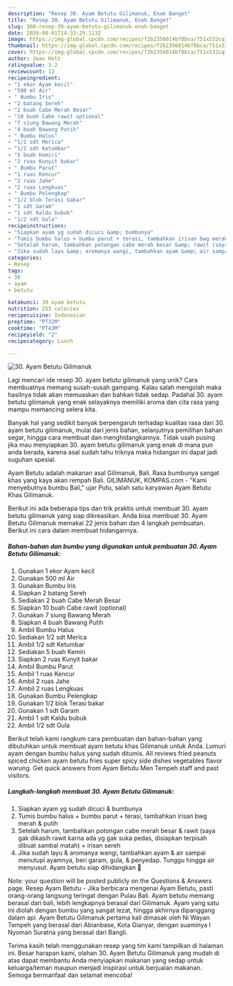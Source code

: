 ```yaml
---
description: "Resep 30. Ayam Betutu Gilimanuk, Enak Banget"
title: "Resep 30. Ayam Betutu Gilimanuk, Enak Banget"
slug: 360-resep-30-ayam-betutu-gilimanuk-enak-banget
date: 2020-08-01T14:33:29.113Z
image: https://img-global.cpcdn.com/recipes/f2b2356014bf8bca/751x532cq70/30-ayam-betutu-gilimanuk-foto-resep-utama.jpg
thumbnail: https://img-global.cpcdn.com/recipes/f2b2356014bf8bca/751x532cq70/30-ayam-betutu-gilimanuk-foto-resep-utama.jpg
cover: https://img-global.cpcdn.com/recipes/f2b2356014bf8bca/751x532cq70/30-ayam-betutu-gilimanuk-foto-resep-utama.jpg
author: Jean Holt
ratingvalue: 3.2
reviewcount: 12
recipeingredient:
- "1 ekor Ayam kecil"
- "500 ml Air"
- " Bumbu Iris"
- "2 batang Sereh"
- "2 buah Cabe Merah Besar"
- "10 buah Cabe rawit optional"
- "7 siung Bawang Merah"
- "4 buah Bawang Putih"
- " Bumbu Halus"
- "1/2 sdt Merica"
- "1/2 sdt Ketumbar"
- "5 buah Kemiri"
- "2 ruas Kunyit bakar"
- " Bumbu Parut"
- "1 ruas Kencur"
- "2 ruas Jahe"
- "2 ruas Lengkuas"
- " Bumbu Pelengkap"
- "1/2 blok Terasi bakar"
- "1 sdt Garam"
- "1 sdt Kaldu bubuk"
- "1/2 sdt Gula"
recipeinstructions:
- "Siapkan ayam yg sudah dicuci &amp; bumbunya"
- "Tumis bumbu halus + bumbu parut + terasi, tambahkan irisan bwg merah &amp; putih"
- "Setelah harum, tambahkan potongan cabe merah besar &amp; rawit (saya gak dikasih rawit karna ada yg gak suka pedas, disiapkan terpisah dibuat sambal matah) + irisan sereh"
- "Jika sudah layu &amp; aromanya wangi, tambahkan ayam &amp; air sampai menutupi ayamnya, beri garam, gula, &amp; penyedap. Tunggu hingga air menyusut. Ayam betutu siap dihidangkan 🙂"
categories:
- Resep
tags:
- 30
- ayam
- betutu

katakunci: 30 ayam betutu 
nutrition: 253 calories
recipecuisine: Indonesian
preptime: "PT32M"
cooktime: "PT43M"
recipeyield: "2"
recipecategory: Lunch

---
```



![30. Ayam Betutu Gilimanuk](https://img-global.cpcdn.com/recipes/f2b2356014bf8bca/751x532cq70/30-ayam-betutu-gilimanuk-foto-resep-utama.jpg)

Lagi mencari ide resep 30. ayam betutu gilimanuk yang unik? Cara membuatnya memang susah-susah gampang. Kalau salah mengolah maka hasilnya tidak akan memuaskan dan bahkan tidak sedap. Padahal 30. ayam betutu gilimanuk yang enak selayaknya memiliki aroma dan cita rasa yang mampu memancing selera kita.

Banyak hal yang sedikit banyak berpengaruh terhadap kualitas rasa dari 30. ayam betutu gilimanuk, mulai dari jenis bahan, selanjutnya pemilihan bahan segar, hingga cara membuat dan menghidangkannya. Tidak usah pusing jika mau menyiapkan 30. ayam betutu gilimanuk yang enak di mana pun anda berada, karena asal sudah tahu triknya maka hidangan ini dapat jadi suguhan spesial.

Ayam Betutu adalah makanan asal Gilimanuk, Bali. Rasa bumbunya sangat khas yang kaya akan rempah Bali. GILIMANUK, KOMPAS.com - &#34;Kami menyebutnya bumbu Bali,&#34; ujar Putu, salah satu karyawan Ayam Betutu Khas Gilimanuk.


Berikut ini ada beberapa tips dan trik praktis untuk membuat 30. ayam betutu gilimanuk yang siap dikreasikan. Anda bisa membuat 30. Ayam Betutu Gilimanuk memakai 22 jenis bahan dan 4 langkah pembuatan. Berikut ini cara dalam membuat hidangannya.

<!--inarticleads1-->

##### Bahan-bahan dan bumbu yang digunakan untuk pembuatan 30. Ayam Betutu Gilimanuk:

1. Gunakan 1 ekor Ayam kecil
1. Gunakan 500 ml Air
1. Gunakan  Bumbu Iris
1. Siapkan 2 batang Sereh
1. Sediakan 2 buah Cabe Merah Besar
1. Siapkan 10 buah Cabe rawit (optional)
1. Gunakan 7 siung Bawang Merah
1. Siapkan 4 buah Bawang Putih
1. Ambil  Bumbu Halus
1. Sediakan 1/2 sdt Merica
1. Ambil 1/2 sdt Ketumbar
1. Sediakan 5 buah Kemiri
1. Siapkan 2 ruas Kunyit bakar
1. Ambil  Bumbu Parut
1. Ambil 1 ruas Kencur
1. Ambil 2 ruas Jahe
1. Ambil 2 ruas Lengkuas
1. Gunakan  Bumbu Pelengkap
1. Gunakan 1/2 blok Terasi bakar
1. Gunakan 1 sdt Garam
1. Ambil 1 sdt Kaldu bubuk
1. Ambil 1/2 sdt Gula


Berikut telah kami rangkum cara pembuatan dan bahan-bahan yang dibutuhkan untuk membuat ayam betutu khas Gilimanuk untuk Anda. Lumuri ayam dengan bumbu halus yang sudah ditumis. All reviews fried peanuts spiced chicken ayam betutu fries super spicy side dishes vegetables flavor warung. Get quick answers from Ayam Betutu Men Tempeh staff and past visitors. 

<!--inarticleads2-->

##### Langkah-langkah membuat 30. Ayam Betutu Gilimanuk:

1. Siapkan ayam yg sudah dicuci &amp; bumbunya
1. Tumis bumbu halus + bumbu parut + terasi, tambahkan irisan bwg merah &amp; putih
1. Setelah harum, tambahkan potongan cabe merah besar &amp; rawit (saya gak dikasih rawit karna ada yg gak suka pedas, disiapkan terpisah dibuat sambal matah) + irisan sereh
1. Jika sudah layu &amp; aromanya wangi, tambahkan ayam &amp; air sampai menutupi ayamnya, beri garam, gula, &amp; penyedap. Tunggu hingga air menyusut. Ayam betutu siap dihidangkan 🙂


Note: your question will be posted publicly on the Questions &amp; Answers page. Resep Ayam Betutu - Jika berbicara mengenai Ayam Betutu, pasti orang-orang langsung teringat dengan Pulau Bali. Ayam betutu memang berasal dari bali, lebih lengkapnya berasal dari Gilimanuk. Ayam yang satu ini diolah dengan bumbu yang sangat lezat, hingga akhirnya dipanggang dalam api. Ayam Betutu Gilimanuk pertama kali dimasak oleh Ni Wayan Tempeh yang berasal dari Abianbase, Kota Gianyar, dengan suaminya I Nyoman Suratna yang berasal dari Bangli. 

Terima kasih telah menggunakan resep yang tim kami tampilkan di halaman ini. Besar harapan kami, olahan 30. Ayam Betutu Gilimanuk yang mudah di atas dapat membantu Anda menyiapkan makanan yang sedap untuk keluarga/teman maupun menjadi inspirasi untuk berjualan makanan. Semoga bermanfaat dan selamat mencoba!
